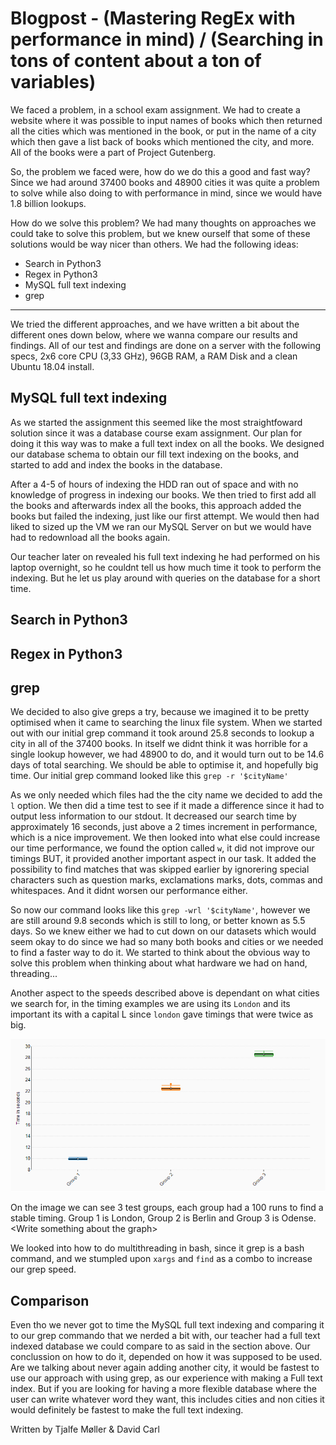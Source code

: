 # Blogpost - (Mastering RegEx with performance in mind) / (Searching in tons of content about a ton of variables)

We faced a problem, in a school exam assignment. We had to create a website where it was possible to input names of books which then returned all the cities which was mentioned in the book, or put in the name of a city which then gave a list back of books which mentioned the city, and more. All of the books were a part of Project Gutenberg.

So, the problem we faced were, how do we do this a good and fast way? Since we had around 37400 books and 48900 cities it was quite a problem to solve while also doing to with performance in mind, since we would have 1.8 billion lookups.

How do we solve this problem? We had many thoughts on approaches we could take to solve this problem, but we knew ourself that some of these solutions would be way nicer than others. We had the following ideas:

 - Search in Python3
 - Regex in Python3
 - MySQL full text indexing
 - grep

---

We tried the different approaches, and we have written a bit about the different ones down below, where we wanna compare our results and findings. All of our test and findings are done on a server with the following specs, 2x6 core CPU (3,33 GHz), 96GB RAM, a RAM Disk and a clean Ubuntu 18.04 install.

## MySQL full text indexing

As we started the assignment this seemed like the most straightfoward solution since it was a database course exam assignment. Our plan for doing it this way was to make a full text index on all the books. We designed our database schema to obtain our fill text indexing on the books, and started to add and index the books in the database.

After a 4-5 of hours of indexing the HDD ran out of space and with no knowledge of progress in indexing our books. We then tried to first add all the books and afterwards index all the books, this approach added the books but failed the indexing, just like our first attempt. We would then had liked to sized up the VM we ran our MySQL Server on but we would have had to redownload all the books again.

Our teacher later on revealed his full text indexing he had performed on his laptop overnight, so he couldnt tell us how much time it took to perform the indexing. But he let us play around with queries on the database for a short time.

## Search in Python3



## Regex in Python3


## grep

We decided to also give greps a try, because we imagined it to be pretty optimised when it came to searching the linux file system. When we started out with our initial grep command it took around 25.8 seconds to lookup a city in all of the 37400 books. In itself we didnt think it was horrible for a single lookup however, we had 48900 to do, and it would turn out to be 14.6 days of total searching. We should be able to optimise it, and hopefully big time. Our initial grep command looked like this `grep -r '$cityName'`

As we only needed which files had the the city name we decided to add the `l` option. We then did a time test to see if it made a difference since it had to output less information to our stdout. It decreased our search time by approximately 16 seconds, just above a 2 times increment in performance, which is a nice improvement. We then looked into what else could increase our time performance, we found the option called `w`, it did not improve our timings BUT, it provided another important aspect in our task. It added the possibility to find matches that was skipped earlier by ignorering special characters such as question marks, exclamations marks, dots, commas and whitespaces. And it didnt worsen our performance either. 

So now our command looks like this `grep -wrl '$cityName'`, however we are still around 9.8 seconds which is still to long, or better known as 5.5 days. So we knew either we had to cut down on our datasets which would seem okay to do since we had so many both books and cities or we needed to find a faster way to do it. We started to think about the obvious way to solve this problem when thinking about what hardware we had on hand, threading... 

Another aspect to the speeds described above is dependant on what cities we search for, in the timing examples we are using its `London` and its important its with a capital L since `london` gave timings that were twice as big.

![](/Screenshot_1.png)

On the image we can see 3 test groups, each group had a 100 runs to find a stable timing. Group 1 is London, Group 2 is Berlin and Group 3 is Odense. \<Write something about the graph\>


We looked into how to do multithreading in bash, since it grep is a bash command, and we stumpled upon `xargs` and `find` as a combo to increase our grep speed.


## Comparison
Even tho we never got to time the MySQL full text indexing and comparing it to our grep commando that we nerded a bit with, our teacher had a full text indexed database we could compare to as said in the section above. Our conclussion on how to do it, depended on how it was supposed to be used. Are we talking about never again adding another city, it would be fastest to use our approach with using grep, as our experience with making a Full text index. But if you are looking for having a more flexible database where the user can write whatever word they want, this includes cities and non cities it would definitely be fastest to make the full text indexing.  



Written by
Tjalfe Møller & David Carl